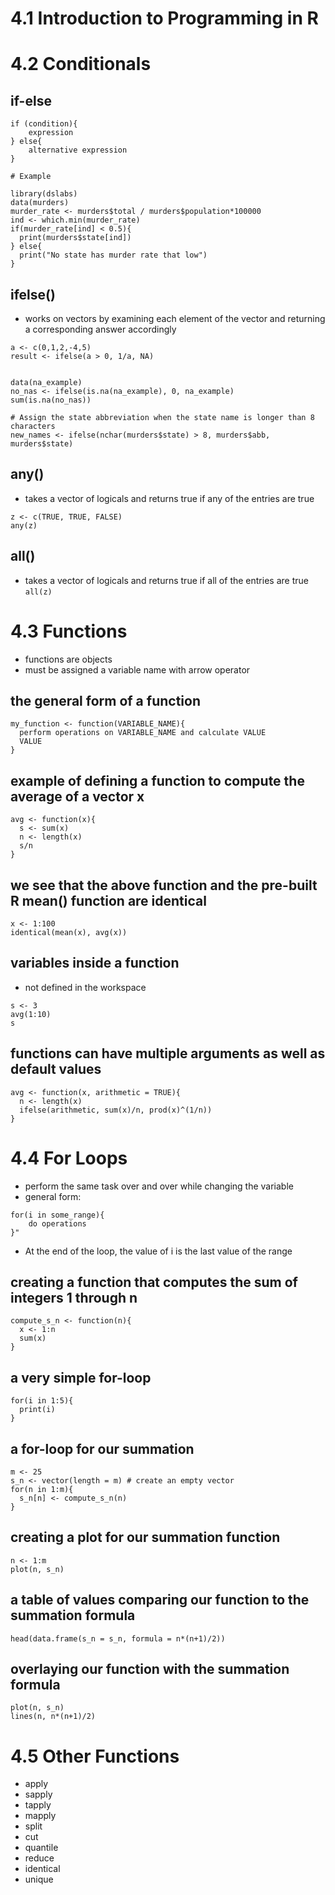 # 4.1 Introduction to Programming in R

# 4.2 Conditionals

## if-else 
```
if (condition){
	expression
} else{
	alternative expression
}

# Example

library(dslabs)
data(murders)
murder_rate <- murders$total / murders$population*100000
ind <- which.min(murder_rate)
if(murder_rate[ind] < 0.5){
  print(murders$state[ind]) 
} else{
  print("No state has murder rate that low")
}
```

## ifelse()
- works on vectors by examining each element of the vector and returning a corresponding answer accordingly
```
a <- c(0,1,2,-4,5)
result <- ifelse(a > 0, 1/a, NA)


data(na_example)
no_nas <- ifelse(is.na(na_example), 0, na_example) 
sum(is.na(no_nas))

# Assign the state abbreviation when the state name is longer than 8 characters 
new_names <- ifelse(nchar(murders$state) > 8, murders$abb, murders$state)
```

## any()
- takes a vector of logicals and returns true if any of the entries are true
```
z <- c(TRUE, TRUE, FALSE)
any(z)
```

## all()
- takes a vector of logicals and returns true if all of the entries are true
` all(z) `

# 4.3 Functions
- functions are objects
- must be assigned a variable name with arrow operator

## the general form of a function
```
my_function <- function(VARIABLE_NAME){
  perform operations on VARIABLE_NAME and calculate VALUE
  VALUE
}
```

## example of defining a function to compute the average of a vector x
```
avg <- function(x){
  s <- sum(x)
  n <- length(x)
  s/n
}
```

## we see that the above function and the pre-built R mean() function are identical
```
x <- 1:100
identical(mean(x), avg(x))
```

## variables inside a function 
- not defined in the workspace
```
s <- 3
avg(1:10)
s
```

## functions can have multiple arguments as well as default values
```
avg <- function(x, arithmetic = TRUE){
  n <- length(x)
  ifelse(arithmetic, sum(x)/n, prod(x)^(1/n))
}
```

# 4.4 For Loops
- perform the same task over and over while changing the variable
- general form: 
```
for(i in some_range){
	do operations
}"
```
- At the end of the loop, the value of i is the last value of the range

## creating a function that computes the sum of integers 1 through n
```
compute_s_n <- function(n){
  x <- 1:n
  sum(x)
}
```

## a very simple for-loop
```
for(i in 1:5){
  print(i)
}
```

## a for-loop for our summation
```
m <- 25
s_n <- vector(length = m) # create an empty vector
for(n in 1:m){
  s_n[n] <- compute_s_n(n)
}
```

## creating a plot for our summation function
```
n <- 1:m
plot(n, s_n)
```

## a table of values comparing our function to the summation formula
` head(data.frame(s_n = s_n, formula = n*(n+1)/2)) `

## overlaying our function with the summation formula
```
plot(n, s_n)
lines(n, n*(n+1)/2)
```

# 4.5 Other Functions
- apply
- sapply
- tapply
- mapply
- split
- cut
- quantile 
- reduce
- identical
- unique











